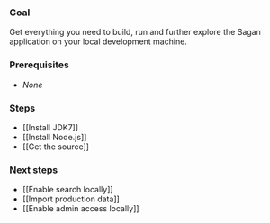### Goal

Get everything you need to build, run and further explore the Sagan application on your local development machine.

### Prerequisites

 - _None_

### Steps

 - [[Install JDK7]]
 - [[Install Node.js]]
 - [[Get the source]]

### Next steps

 - [[Enable search locally]]
 - [[Import production data]]
 - [[Enable admin access locally]]
